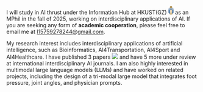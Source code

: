 I will study in Al thrust under the Information Hub at HKUST(GZ) <img src='./images/hkust(gz).png' style='width: 1em;'>  as an MPhil in the fall of 2025, working on interdisciplinary applications of AI. If you are seeking any form of **academic cooperation**, please feel free to email me at [l15759278244@gmail.com](mailto:l15759278244@gmail.com).

My research interest includes interdisciplinary applications of artificial intelligence, such as Bioinformatics, AI4Transportation, AI4Sport and AI4Healthcare. I have published 3 papers <a href='https://scholar.google.com/citations?user=oF2yD8AAAAAJ '><img src="https://img.shields.io/endpoint?logo=Google%20Scholar&url=https%3A%2F%2Fcdn.jsdelivr.net%2Fgh%2FBeiSheng%2FReyJerry.github.io@google-scholar-stats%2Fgs_data_shieldsio.json&labelColor=f6f6f6&color=9cf&style=flat&label=citations "></a> and have 5 more under review at international interdisciplinary AI journals. I am also highly interested in multimodal large language models (LLMs) and have worked on related projects, including the design of a tri-modal large model that integrates foot pressure, joint angles, and physician prompts.
